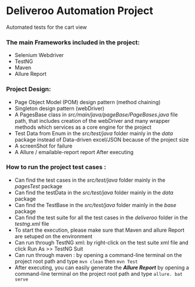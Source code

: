 
# Deliveroo Automation Project

Automated tests for the cart view

### The main Frameworks included in the project:
* Selenium Webdriver
* TestNG
* Maven
* Allure Report

### Project Design:
* Page Object Model (POM) design pattern (method chaining)
* Singleton design pattern (webDriver)
* A PagesBase class in *src/main/java/pageBase/PageBases.java* file path, that includes creation of the  webDriver and many wrapper methods which services as a core engine for the project 
* Test Data from Enum in the *src/test/java* folder mainly in the *data* package instead of Data-driven excel/JSON because of the project size 
* A screenShot for failure 
* A Allure / emailable-report report After executing 


### How to run the project test cases :
* Can find the test cases in the *src/test/java* folder mainly in the *pagesTest* package
* Can find the testData  in the *src/test/java* folder mainly in the *data* package
* Can find the TestBase in the *src/test/java* folder mainly in the *base* package
* Can find the test suite for all the test cases in the *deliveroo* folder in the *testng.xml* file
* To start the execution, please make sure that Maven and allure Report are setuped on the environment 
* Can run through TestNG xml: by right-click on the test suite xml file and click Run As >> TestNG Suit 
* Can run through maven : by opening a command-line terminal on the project root path and type `mvn clean` then `mvn Test`
* After executing, you can easily generate the ***Allure Report*** by opening a command-line terminal on the project root path and type `allure. bat serve`



